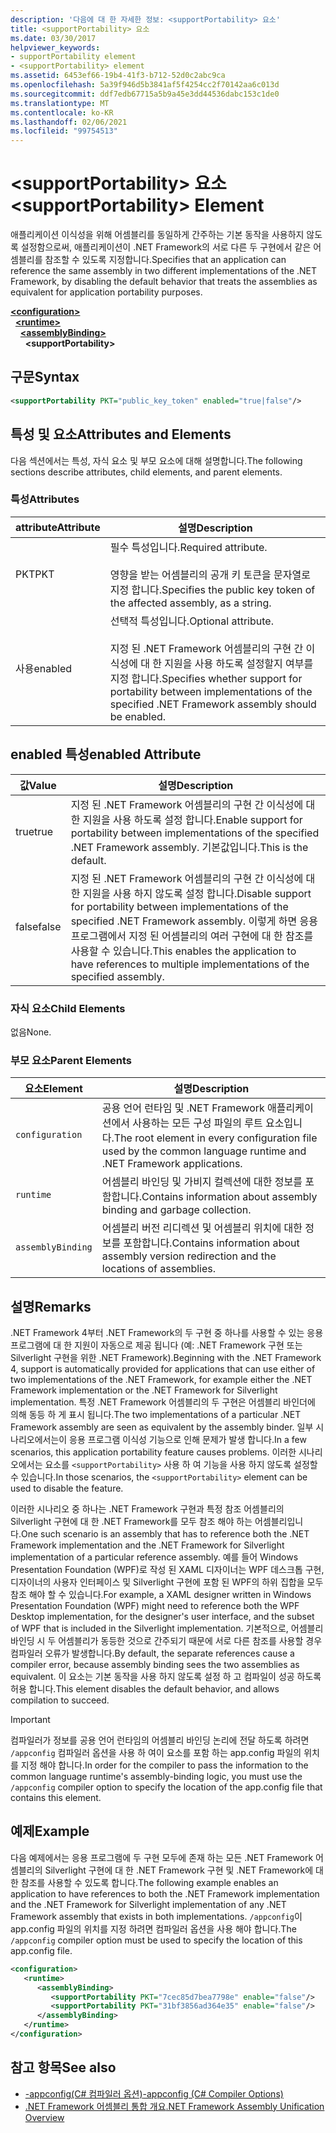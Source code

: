 ```yaml
---
description: '다음에 대 한 자세한 정보: <supportPortability> 요소'
title: <supportPortability> 요소
ms.date: 03/30/2017
helpviewer_keywords:
- supportPortability element
- <supportPortability> element
ms.assetid: 6453ef66-19b4-41f3-b712-52d0c2abc9ca
ms.openlocfilehash: 5a39f946d5b3841af5f4254cc2f70142aa6c013d
ms.sourcegitcommit: ddf7edb67715a5b9a45e3dd44536dabc153c1de0
ms.translationtype: MT
ms.contentlocale: ko-KR
ms.lasthandoff: 02/06/2021
ms.locfileid: "99754513"
---
```

# <a name="supportportability-element"></a><span data-ttu-id="cad00-103">\<supportPortability> 요소</span><span class="sxs-lookup"><span data-stu-id="cad00-103">\<supportPortability> Element</span></span>

<span data-ttu-id="cad00-104">애플리케이션 이식성을 위해 어셈블리를 동일하게 간주하는 기본 동작을 사용하지 않도록 설정함으로써, 애플리케이션이 .NET Framework의 서로 다른 두 구현에서 같은 어셈블리를 참조할 수 있도록 지정합니다.</span><span class="sxs-lookup"><span data-stu-id="cad00-104">Specifies that an application can reference the same assembly in two different implementations of the .NET Framework, by disabling the default behavior that treats the assemblies as equivalent for application portability purposes.</span></span>  
  
[**\<configuration>**](../configuration-element.md)\
&nbsp;&nbsp;[**\<runtime>**](runtime-element.md)\
&nbsp;&nbsp;&nbsp;&nbsp;[**\<assemblyBinding>**](assemblybinding-element-for-runtime.md)\
&nbsp;&nbsp;&nbsp;&nbsp;&nbsp;&nbsp;**\<supportPortability>**  
  
## <a name="syntax"></a><span data-ttu-id="cad00-105">구문</span><span class="sxs-lookup"><span data-stu-id="cad00-105">Syntax</span></span>  
  
```xml  
<supportPortability PKT="public_key_token" enabled="true|false"/>  
```  
  
## <a name="attributes-and-elements"></a><span data-ttu-id="cad00-106">특성 및 요소</span><span class="sxs-lookup"><span data-stu-id="cad00-106">Attributes and Elements</span></span>  

<span data-ttu-id="cad00-107">다음 섹션에서는 특성, 자식 요소 및 부모 요소에 대해 설명합니다.</span><span class="sxs-lookup"><span data-stu-id="cad00-107">The following sections describe attributes, child elements, and parent elements.</span></span>  
  
### <a name="attributes"></a><span data-ttu-id="cad00-108">특성</span><span class="sxs-lookup"><span data-stu-id="cad00-108">Attributes</span></span>  
  
|<span data-ttu-id="cad00-109">attribute</span><span class="sxs-lookup"><span data-stu-id="cad00-109">Attribute</span></span>|<span data-ttu-id="cad00-110">설명</span><span class="sxs-lookup"><span data-stu-id="cad00-110">Description</span></span>|  
|---------------|-----------------|  
|<span data-ttu-id="cad00-111">PKT</span><span class="sxs-lookup"><span data-stu-id="cad00-111">PKT</span></span>|<span data-ttu-id="cad00-112">필수 특성입니다.</span><span class="sxs-lookup"><span data-stu-id="cad00-112">Required attribute.</span></span><br /><br /> <span data-ttu-id="cad00-113">영향을 받는 어셈블리의 공개 키 토큰을 문자열로 지정 합니다.</span><span class="sxs-lookup"><span data-stu-id="cad00-113">Specifies the public key token of the affected assembly, as a string.</span></span>|  
|<span data-ttu-id="cad00-114">사용</span><span class="sxs-lookup"><span data-stu-id="cad00-114">enabled</span></span>|<span data-ttu-id="cad00-115">선택적 특성입니다.</span><span class="sxs-lookup"><span data-stu-id="cad00-115">Optional attribute.</span></span><br /><br /> <span data-ttu-id="cad00-116">지정 된 .NET Framework 어셈블리의 구현 간 이식성에 대 한 지원을 사용 하도록 설정할지 여부를 지정 합니다.</span><span class="sxs-lookup"><span data-stu-id="cad00-116">Specifies whether support for portability between implementations of the specified .NET Framework assembly should be enabled.</span></span>|  
  
## <a name="enabled-attribute"></a><span data-ttu-id="cad00-117">enabled 특성</span><span class="sxs-lookup"><span data-stu-id="cad00-117">enabled Attribute</span></span>  
  
|<span data-ttu-id="cad00-118">값</span><span class="sxs-lookup"><span data-stu-id="cad00-118">Value</span></span>|<span data-ttu-id="cad00-119">설명</span><span class="sxs-lookup"><span data-stu-id="cad00-119">Description</span></span>|  
|-----------|-----------------|  
|<span data-ttu-id="cad00-120">true</span><span class="sxs-lookup"><span data-stu-id="cad00-120">true</span></span>|<span data-ttu-id="cad00-121">지정 된 .NET Framework 어셈블리의 구현 간 이식성에 대 한 지원을 사용 하도록 설정 합니다.</span><span class="sxs-lookup"><span data-stu-id="cad00-121">Enable support for portability between implementations of the specified .NET Framework assembly.</span></span> <span data-ttu-id="cad00-122">기본값입니다.</span><span class="sxs-lookup"><span data-stu-id="cad00-122">This is the default.</span></span>|  
|<span data-ttu-id="cad00-123">false</span><span class="sxs-lookup"><span data-stu-id="cad00-123">false</span></span>|<span data-ttu-id="cad00-124">지정 된 .NET Framework 어셈블리의 구현 간 이식성에 대 한 지원을 사용 하지 않도록 설정 합니다.</span><span class="sxs-lookup"><span data-stu-id="cad00-124">Disable support for portability between implementations of the specified .NET Framework assembly.</span></span> <span data-ttu-id="cad00-125">이렇게 하면 응용 프로그램에서 지정 된 어셈블리의 여러 구현에 대 한 참조를 사용할 수 있습니다.</span><span class="sxs-lookup"><span data-stu-id="cad00-125">This enables the application to have references to multiple implementations of the specified assembly.</span></span>|  
  
### <a name="child-elements"></a><span data-ttu-id="cad00-126">자식 요소</span><span class="sxs-lookup"><span data-stu-id="cad00-126">Child Elements</span></span>  

<span data-ttu-id="cad00-127">없음</span><span class="sxs-lookup"><span data-stu-id="cad00-127">None.</span></span>  
  
### <a name="parent-elements"></a><span data-ttu-id="cad00-128">부모 요소</span><span class="sxs-lookup"><span data-stu-id="cad00-128">Parent Elements</span></span>  
  
|<span data-ttu-id="cad00-129">요소</span><span class="sxs-lookup"><span data-stu-id="cad00-129">Element</span></span>|<span data-ttu-id="cad00-130">설명</span><span class="sxs-lookup"><span data-stu-id="cad00-130">Description</span></span>|  
|-------------|-----------------|  
|`configuration`|<span data-ttu-id="cad00-131">공용 언어 런타임 및 .NET Framework 애플리케이션에서 사용하는 모든 구성 파일의 루트 요소입니다.</span><span class="sxs-lookup"><span data-stu-id="cad00-131">The root element in every configuration file used by the common language runtime and .NET Framework applications.</span></span>|  
|`runtime`|<span data-ttu-id="cad00-132">어셈블리 바인딩 및 가비지 컬렉션에 대한 정보를 포함합니다.</span><span class="sxs-lookup"><span data-stu-id="cad00-132">Contains information about assembly binding and garbage collection.</span></span>|  
|`assemblyBinding`|<span data-ttu-id="cad00-133">어셈블리 버전 리디렉션 및 어셈블리 위치에 대한 정보를 포함합니다.</span><span class="sxs-lookup"><span data-stu-id="cad00-133">Contains information about assembly version redirection and the locations of assemblies.</span></span>|  
  
## <a name="remarks"></a><span data-ttu-id="cad00-134">설명</span><span class="sxs-lookup"><span data-stu-id="cad00-134">Remarks</span></span>  

<span data-ttu-id="cad00-135">.NET Framework 4부터 .NET Framework의 두 구현 중 하나를 사용할 수 있는 응용 프로그램에 대 한 지원이 자동으로 제공 됩니다 (예: .NET Framework 구현 또는 Silverlight 구현을 위한 .NET Framework).</span><span class="sxs-lookup"><span data-stu-id="cad00-135">Beginning with the .NET Framework 4, support is automatically provided for applications that can use either of two implementations of the .NET Framework, for example either the .NET Framework implementation or the .NET Framework for Silverlight implementation.</span></span> <span data-ttu-id="cad00-136">특정 .NET Framework 어셈블리의 두 구현은 어셈블리 바인더에 의해 동등 하 게 표시 됩니다.</span><span class="sxs-lookup"><span data-stu-id="cad00-136">The two implementations of a particular .NET Framework assembly are seen as equivalent by the assembly binder.</span></span> <span data-ttu-id="cad00-137">일부 시나리오에서는이 응용 프로그램 이식성 기능으로 인해 문제가 발생 합니다.</span><span class="sxs-lookup"><span data-stu-id="cad00-137">In a few scenarios, this application portability feature causes problems.</span></span> <span data-ttu-id="cad00-138">이러한 시나리오에서는 요소를 `<supportPortability>` 사용 하 여 기능을 사용 하지 않도록 설정할 수 있습니다.</span><span class="sxs-lookup"><span data-stu-id="cad00-138">In those scenarios, the `<supportPortability>` element can be used to disable the feature.</span></span>  
  
<span data-ttu-id="cad00-139">이러한 시나리오 중 하나는 .NET Framework 구현과 특정 참조 어셈블리의 Silverlight 구현에 대 한 .NET Framework를 모두 참조 해야 하는 어셈블리입니다.</span><span class="sxs-lookup"><span data-stu-id="cad00-139">One such scenario is an assembly that has to reference both the .NET Framework implementation and the .NET Framework for Silverlight implementation of a particular reference assembly.</span></span> <span data-ttu-id="cad00-140">예를 들어 Windows Presentation Foundation (WPF)로 작성 된 XAML 디자이너는 WPF 데스크톱 구현, 디자이너의 사용자 인터페이스 및 Silverlight 구현에 포함 된 WPF의 하위 집합을 모두 참조 해야 할 수 있습니다.</span><span class="sxs-lookup"><span data-stu-id="cad00-140">For example, a XAML designer written in Windows Presentation Foundation (WPF) might need to reference both the WPF Desktop implementation, for the designer's user interface, and the subset of WPF that is included in the Silverlight implementation.</span></span> <span data-ttu-id="cad00-141">기본적으로, 어셈블리 바인딩 시 두 어셈블리가 동등한 것으로 간주되기 때문에 서로 다른 참조를 사용할 경우 컴파일러 오류가 발생합니다.</span><span class="sxs-lookup"><span data-stu-id="cad00-141">By default, the separate references cause a compiler error, because assembly binding sees the two assemblies as equivalent.</span></span> <span data-ttu-id="cad00-142">이 요소는 기본 동작을 사용 하지 않도록 설정 하 고 컴파일이 성공 하도록 허용 합니다.</span><span class="sxs-lookup"><span data-stu-id="cad00-142">This element disables the default behavior, and allows compilation to succeed.</span></span>  
  
> [!IMPORTANT]
> <span data-ttu-id="cad00-143">컴파일러가 정보를 공용 언어 런타임의 어셈블리 바인딩 논리에 전달 하도록 하려면 `/appconfig` 컴파일러 옵션을 사용 하 여이 요소를 포함 하는 app.config 파일의 위치를 지정 해야 합니다.</span><span class="sxs-lookup"><span data-stu-id="cad00-143">In order for the compiler to pass the information to the common language runtime's assembly-binding logic, you must use the `/appconfig` compiler option to specify the location of the app.config file that contains this element.</span></span>  
  
## <a name="example"></a><span data-ttu-id="cad00-144">예제</span><span class="sxs-lookup"><span data-stu-id="cad00-144">Example</span></span>  

<span data-ttu-id="cad00-145">다음 예제에서는 응용 프로그램에 두 구현 모두에 존재 하는 모든 .NET Framework 어셈블리의 Silverlight 구현에 대 한 .NET Framework 구현 및 .NET Framework에 대 한 참조를 사용할 수 있도록 합니다.</span><span class="sxs-lookup"><span data-stu-id="cad00-145">The following example enables an application to have references to both the .NET Framework implementation and the .NET Framework for Silverlight implementation of any .NET Framework assembly that exists in both implementations.</span></span> <span data-ttu-id="cad00-146">`/appconfig`이 app.config 파일의 위치를 지정 하려면 컴파일러 옵션을 사용 해야 합니다.</span><span class="sxs-lookup"><span data-stu-id="cad00-146">The `/appconfig` compiler option must be used to specify the location of this app.config file.</span></span>  
  
```xml  
<configuration>  
   <runtime>  
      <assemblyBinding>  
         <supportPortability PKT="7cec85d7bea7798e" enable="false"/>  
         <supportPortability PKT="31bf3856ad364e35" enable="false"/>  
      </assemblyBinding>  
   </runtime>  
</configuration>  
```  
  
## <a name="see-also"></a><span data-ttu-id="cad00-147">참고 항목</span><span class="sxs-lookup"><span data-stu-id="cad00-147">See also</span></span>

- [<span data-ttu-id="cad00-148">-appconfig(C# 컴파일러 옵션)</span><span class="sxs-lookup"><span data-stu-id="cad00-148">-appconfig (C# Compiler Options)</span></span>](../../../../csharp/language-reference/compiler-options/appconfig-compiler-option.md)
- <span data-ttu-id="cad00-149">[.NET Framework 어셈블리 통합 개요](/previous-versions/dotnet/netframework-4.0/db7849ey(v=vs.100))</span><span class="sxs-lookup"><span data-stu-id="cad00-149">[.NET Framework Assembly Unification Overview](/previous-versions/dotnet/netframework-4.0/db7849ey(v=vs.100))</span></span>
